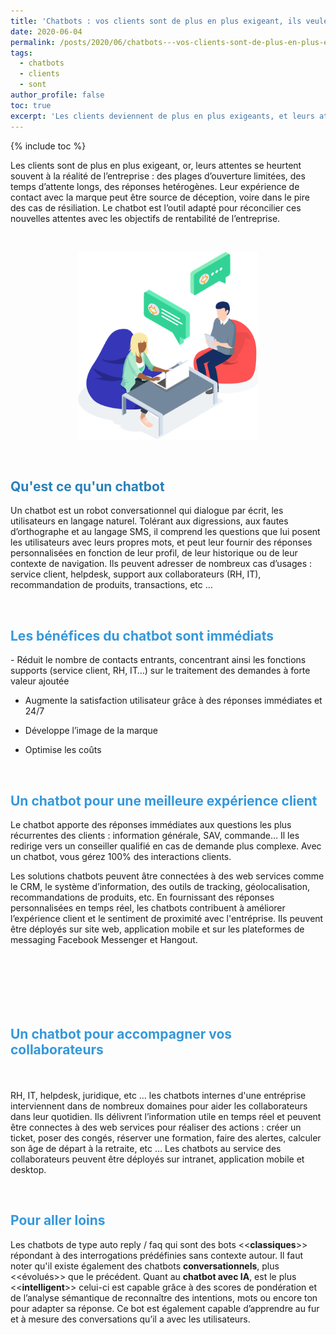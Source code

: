 ```yaml
---
title: 'Chatbots : vos clients sont de plus en plus exigeant, ils veulent la bonne réponse, tout de suite, tout le temps.'
date: 2020-06-04
permalink: /posts/2020/06/chatbots---vos-clients-sont-de-plus-en-plus-exigeant--ils-veulent-la-bonne-réponse--tout-de-suite--tout-le-temps-
tags:
  - chatbots
  - clients
  - sont
author_profile: false
toc: true
excerpt: 'Les clients deviennent de plus en plus exigeants, et leurs attentes peuvent souvent être déçues par les réalités opérationnelles des entreprises, comme des temps d'attente longs et des horaires d'ouverture restreints. Cette situation peut nuire à l'expérience de marque et provoquer des résiliations. L'article propose le chatbot comme une solution adaptée pour aligner ces nouvelles attentes avec les objectifs de rentabilité des entreprises.'
---
```


{% include toc %}

<p>Les clients sont de plus en plus exigeant, or, leurs attentes se heurtent souvent &agrave; la r&eacute;alit&eacute; de l&rsquo;entreprise : des plages d&rsquo;ouverture limit&eacute;es, des temps d&rsquo;attente longs, des r&eacute;ponses het&eacute;rog&egrave;nes. Leur exp&eacute;rience de contact avec la marque peut &ecirc;tre source de d&eacute;ception, voire dans le pire des cas de r&eacute;siliation. Le chatbot est l&rsquo;outil adapt&eacute; pour r&eacute;concilier ces nouvelles attentes avec les objectifs de rentabilit&eacute; de l&rsquo;entreprise.</p>



<p>&nbsp;</p>



<p style="text-align:center"><img alt="" src="/images/media/uploads/2020/06/04/illu-a.png" style="height:300px; width:288px" /></p>



<p>&nbsp;</p>



<h2><span style="color:#2980b9">Qu&#39;est ce qu&#39;un chatbot</span></h2>



<p>Un chatbot est un robot conversationnel qui dialogue par &eacute;crit, les utilisateurs en langage naturel. Tol&eacute;rant aux digressions, aux fautes d&rsquo;orthographe et au langage SMS, il comprend les questions que lui posent les utilisateurs avec leurs propres mots, et peut leur fournir des r&eacute;ponses personnalis&eacute;es en fonction de leur profil, de leur historique ou de leur contexte de navigation. Ils peuvent adresser de nombreux cas d&rsquo;usages : service client, helpdesk, support aux collaborateurs (RH, IT), recommandation de produits, transactions, etc &hellip;</p>



<p>&nbsp;</p>



<h2><span style="color:#3498db">Les b&eacute;n&eacute;fices du chatbot sont imm&eacute;diats</span></h2>



<p>- R&eacute;duit le nombre de contacts entrants, concentrant ainsi les fonctions supports (service client, RH, IT&hellip;) sur le traitement des demandes &agrave; forte valeur ajout&eacute;e<br />

- Augmente la satisfaction utilisateur gr&acirc;ce &agrave; des r&eacute;ponses imm&eacute;diates et 24/7<br />

- D&eacute;veloppe l&rsquo;image de la marque<br />

- Optimise les co&ucirc;ts</p>



<p>&nbsp;</p>



<h2><span style="color:#3498db">Un chatbot pour une meilleure exp&eacute;rience client</span></h2>



<p>Le chatbot apporte des r&eacute;ponses imm&eacute;diates aux questions les plus r&eacute;currentes des clients : information g&eacute;n&eacute;rale, SAV, commande&hellip; Il les redirige vers un conseiller qualifi&eacute; en cas de demande plus complexe. Avec un chatbot, vous g&eacute;rez 100% des interactions clients.</p>



<p>Les solutions chatbots peuvent &acirc;tre connect&eacute;es &agrave; des web services comme le CRM, le syst&egrave;me d&rsquo;information, des outils de tracking, g&eacute;olocalisation, recommandations de produits, etc. En fournissant des r&eacute;ponses personnalis&eacute;es en temps r&eacute;el, les chatbots contribuent &agrave; am&eacute;liorer l&rsquo;exp&eacute;rience client et le sentiment de proximit&eacute; avec l&#39;entr&eacute;prise. Ils peuvent &ecirc;tre d&eacute;ploy&eacute;s sur site web, application mobile et sur les plateformes de messaging Facebook Messenger et Hangout.</p>



<h2>&nbsp;</h2>



<h2><br />

<span style="color:#3498db">Un chatbot pour accompagner vos collaborateurs</span></h2>



<p><br />

RH, IT, helpdesk, juridique, etc &hellip; les chatbots internes d&#39;une entr&eacute;prise interviennent dans de nombreux domaines pour aider les collaborateurs dans leur quotidien. Ils d&eacute;livrent l&rsquo;information utile en temps r&eacute;el et peuvent &ecirc;tre connectes &agrave; des web services pour r&eacute;aliser des actions : cr&eacute;er un ticket, poser des cong&eacute;s, r&eacute;server une formation, faire des alertes, calculer son &acirc;ge de d&eacute;part &agrave; la retraite, etc &hellip;&nbsp;Les chatbots au service des collaborateurs peuvent &ecirc;tre d&eacute;ploy&eacute;s sur intranet, application mobile et desktop.</p>



<p>&nbsp;</p>



<h2><span style="color:#3498db">Pour aller loins</span></h2>



<p>Les chatbots de type auto reply / faq qui sont des bots &lt;&lt;<strong>classiques</strong>&gt;&gt; r&eacute;pondant &agrave; des interrogations pr&eacute;d&eacute;finies sans contexte autour. Il faut noter qu&#39;il existe &eacute;galement des chatbots&nbsp;<strong>conversationnels</strong>, plus &lt;&lt;&eacute;volu&eacute;s&gt;&gt; que le pr&eacute;c&eacute;dent. Quant au <strong>chatbot avec IA</strong>, est le plus &lt;&lt;<strong>intelligent</strong>&gt;&gt; celui-ci est capable gr&acirc;ce &agrave; des scores de pond&eacute;ration et de l&rsquo;analyse s&eacute;mantique de reconna&icirc;tre des intentions, mots ou encore ton pour adapter sa r&eacute;ponse. Ce bot est &eacute;galement capable d&rsquo;apprendre au fur et &agrave; mesure des conversations qu&rsquo;il a avec les utilisateurs.</p>
